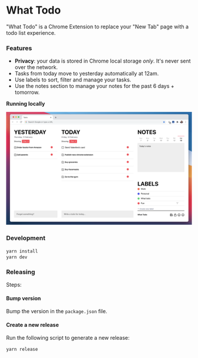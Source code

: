 # What Todo

"What Todo" is a Chrome Extension to replace your "New Tab" page with a todo list experience.

### Features

- **Privacy**: your data is stored in Chrome local storage _only_. It's never sent over the network.
- Tasks from today move to yesterday automatically at 12am.
- Use labels to sort, filter and manage your tasks.
- Use the notes section to manage your notes for the past 6 days + tomorrow.

**Running locally**

![What Todo](https://github.com/markmur/what-todo/blob/master/media/what-todo.png)


### Development

```
yarn install
yarn dev
```

### Releasing

Steps:

#### Bump version

Bump the version in the `package.json` file.

#### Create a new release

Run the following script to generate a new release:

```sh
yarn release
```
